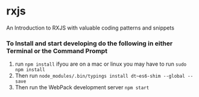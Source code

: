 # rxjs
An Introduction to RXJS with valuable coding patterns and snippets 

### To Install and start developing do the following in either Terminal or the Command Prompt
1. run `npm install` ifyou are on a mac or linux you may have to run `sudo npm install`
2. Then run `node_modules/.bin/typings install dt~es6-shim --global --save`
3. Then run the WebPack development server `npm start`


